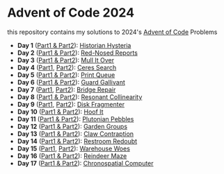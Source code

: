 # Advent of Code 2024

this repository contains my solutions to 2024's [Advent of Code](https://adventofcode.com/2024) Problems

-   **Day 1** ([Part1 & Part2](01.py)): [Historian Hysteria](https://adventofcode.com/2024/day/1)
-   **Day 2** ([Part1 & Part2](02.py)): [Red-Nosed Reports](https://adventofcode.com/2024/day/2)
-   **Day 3** ([Part1 & Part2](03.py)): [Mull It Over](https://adventofcode.com/2024/day/3)
-   **Day 4** ([Part1](04.1.py), [Part2](04.2.py)): [Ceres Search](https://adventofcode.com/2024/day/4)
-   **Day 5** ([Part1 & Part2](05.py)): [Print Queue](https://adventofcode.com/2024/day/5)
-   **Day 6** ([Part1 & Part2](06.py)): [Guard Gallivant](https://adventofcode.com/2024/day/6)
-   **Day 7** ([Part1](07.1.py), [Part2](07.2.py)): [Bridge Repair](https://adventofcode.com/2024/day/7)
-   **Day 8** ([Part1 & Part2](08.py)): [Resonant Collinearity](https://adventofcode.com/2024/day/8)
-   **Day 9** ([Part1](09.1.py), [Part2](09.2.py)): [Disk Fragmenter](https://adventofcode.com/2024/day/9)
-   **Day 10** ([Part1 & Part2](10.py)): [Hoof It](https://adventofcode.com/2024/day/10)
-   **Day 11** ([Part1 & Part2](11.py)): [Plutonian Pebbles](https://adventofcode.com/2024/day/11)
-   **Day 12** ([Part1 & Part2](12.py)): [Garden Groups](https://adventofcode.com/2024/day/12)
-   **Day 13** ([Part1 & Part2](13.py)): [Claw Contraption](https://adventofcode.com/2024/day/13)
-   **Day 14** ([Part1 & Part2](14.py)): [Restroom Redoubt](https://adventofcode.com/2024/day/14)
-   **Day 15** ([Part1](15.1.py), [Part2](15.2.py)): [Warehouse Woes](https://adventofcode.com/2024/day/15)
-   **Day 16** ([Part1 & Part2](16.py)): [Reindeer Maze](https://adventofcode.com/2024/day/16)
-   **Day 17** ([Part1 & Part2](17.py)): [Chronospatial Computer](https://adventofcode.com/2024/day/17)
